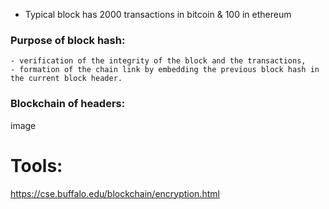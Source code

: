 - Typical block has 2000 transactions in bitcoin & 100 in ethereum

### Purpose of block hash:

	- verification of the integrity of the block and the transactions, 
	- formation of the chain link by embedding the previous block hash in the current block header. 


### Blockchain of headers:

image



# Tools:
https://cse.buffalo.edu/blockchain/encryption.html
